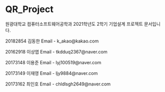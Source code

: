 # QR_Project
원광대학교 컴퓨터소프트웨어공학과 2021학년도 2학기 기업설계 프로젝트 문서입니다.
<p>20182854 김동한 Email - k_akao@kakao.com</p>
<p>20162918 이상엽 Email - tkdduq2367@naver.com</p>
<p>20173148 이용준 Email - lyj100519@naver.com</p>
<p>20173149 이재영 Email - ljy9884@naver.com</p>
<p>20173162 최인호 Email - chldlsgh2649@naver.com</p>